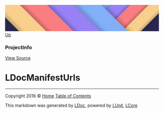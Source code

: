 ![](../Content/LDoc-banner-small.png "")
[Up](ProjectInfo.md)

### ProjectInfo
[View Source](../Markdown/Projects/ProjectInfo.cs)

# LDocManifestUrls



---

Copyright 2016 &copy; [Home](../../README.md) [Table of Contents](../../TableOfContents.md)

This markdown was generated by [LDoc](https://github.com/CodeSingularity/LDoc), powered by [LUnit](https://github.com/CodeSingularity/LUnit), [LCore](https://github.com/CodeSingularity/LCore)
